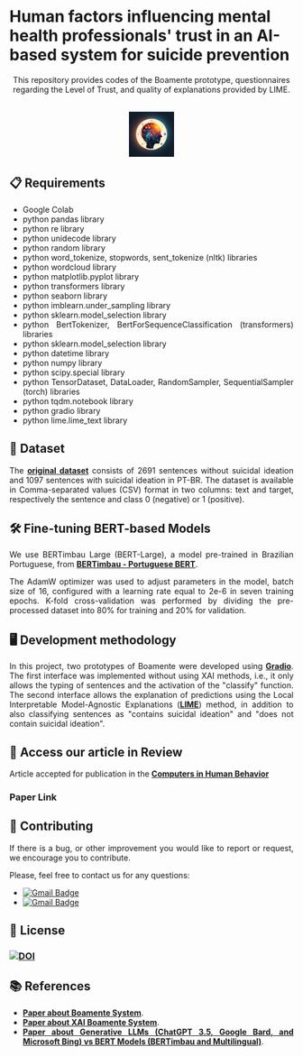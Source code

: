 
 # Human factors influencing mental health professionals' trust in an AI-based system for suicide prevention

<p align="center">
This repository provides codes of the Boamente prototype, questionnaires regarding the Level of Trust, and quality of explanations provided by LIME. 

</p>

<!-- PROJECT LOGO -->
<br />
<div align="center">
  <a href="https://github.com/adonias-caetano/Suicidal-Ideation-BERTvsLLM.git">
    <img src="logo_boamente.png" alt="Logo" width="80" height="80">
  </a>
</div>

<div align="justify">

 ## 📋 Requirements
* Google Colab
* python pandas library
* python re library
* python unidecode library
* python random library
* python word_tokenize, stopwords, sent_tokenize (nltk) libraries
* python wordcloud library
* python matplotlib.pyplot library
* python transformers library
* python seaborn library
* python imblearn.under_sampling library
* python sklearn.model_selection library
* python BertTokenizer, BertForSequenceClassification (transformers) libraries
* python sklearn.model_selection library
* python datetime library
* python numpy library
* python scipy.special library
* python TensorDataset, DataLoader, RandomSampler, SequentialSampler (torch) libraries
* python tqdm.notebook library
* python gradio library
* python lime.lime_text library

## 📖  Dataset

The <a href="https://zenodo.org/records/10070747"><strong>original dataset</strong></a> consists of 2691 sentences without suicidal ideation and 1097 sentences with suicidal ideation in PT-BR. The dataset is available in Comma-separated values (CSV) format in two columns: text and target, respectively the sentence and class 0 (negative) or 1 (positive). 

## 🛠 Fine-tuning BERT-based Models

We use BERTimbau Large (BERT-Large), a model pre-trained in Brazilian Portuguese, from <a href="https://github.com/neuralmind-ai/portuguese-bert/"><strong>BERTimbau - Portuguese BERT</strong></a>.  

The AdamW optimizer was used to adjust parameters in the model, batch size of 16, configured with a learning rate equal to 2e-6 in seven training epochs. K-fold cross-validation was performed by dividing the pre-processed dataset into 80% for training and 20% for validation. 

## 🖥️ Development methodology

In this project, two prototypes of Boamente were developed using <a href="https://www.gradio.app/"><strong>Gradio</strong></a>. The first interface was implemented without using XAI methods, i.e., it only allows the typing of sentences and the activation of the "classify" function. The second interface allows the explanation of predictions using the Local Interpretable Model-Agnostic Explanations (<a href=" https://github.com/marcotcr/lime"><strong>LIME</strong></a>) method, in addition to also classifying sentences as "contains suicidal ideation" and "does not contain suicidal ideation".

## 🤖 Access our article in Review

Article accepted for publication in the <a href="https://www.sciencedirect.com/journal/computers-in-human-behavior"> <strong>Computers in Human Behavior</strong></a>

### Paper Link 

## 👏 Contributing
 
If there is a bug, or other improvement you would like to report or request, we encourage you to contribute.

Please, feel free to contact us for any questions: 

* [![Gmail Badge](https://img.shields.io/badge/-ariel.teles@ifma.edu.br-c14438?style=flat-square&logo=Gmail&logoColor=white&link=mailto:ariel.teles@ifma.edu.br)](mailto:ariel.teles@ifma.edu.br )
* [![Gmail Badge](https://img.shields.io/badge/-adonias.oliveira@ifce.edu.br-c14438?style=flat-square&logo=Gmail&logoColor=white&link=mailto:adonias.oliveira@ifce.edu.br)](mailto:adonias.oliveira@ifce.edu.br )

## 📄 License

### <a href="https://doi.org/10.5281/zenodo.10070747"><img src="https://zenodo.org/badge/DOI/10.5281/zenodo.10070747.svg" alt="DOI"></a> 

## 📚 References

* <a href="https://www.mdpi.com/2227-9032/10/4/698"><strong>Paper about Boamente System</strong></a>.
* <a href="https://www.sciencedirect.com/science/article/pii/S1877050922009668"><strong>Paper about XAI Boamente System</strong></a>.
* <a href="https://www.scielo.br/j/csp/a/XrbVfvybPj9tvJ8qWv7j8VC/?lang=en"><strong>Paper about Generative LLMs (ChatGPT 3.5, Google Bard, and Microsoft Bing) vs BERT Models (BERTimbau and Multilingual)</strong></a>.

